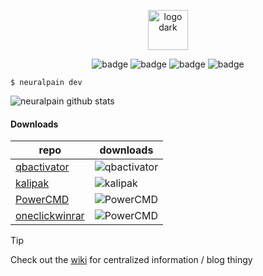 <p align="center">
  <picture>
    <source srcset="https://user-images.githubusercontent.com/77242216/209022557-dd9ebe9c-1be1-4d7d-a683-c8591a179600.svg" media="(prefers-color-scheme: light)" height="64px" alt="logo light">
    <img src="https://user-images.githubusercontent.com/77242216/209022740-0a7c7217-b247-4d6d-98ed-c4aa7ce45701.svg" height="64px" alt="logo dark">
  </picture>
</p>

<p align="center">
  <img src="https://img.shields.io/badge/GitHub-100000?style=for-the-badge&logo=github&logoColor=white" alt="badge">
  <img src="https://img.shields.io/badge/Windows-0078D6?style=for-the-badge&logo=windows&logoColor=white" alt="badge">
  <img src="https://img.shields.io/badge/mac%20os-000000?style=for-the-badge&logo=apple&logoColor=white" alt="badge">
  <img src="https://img.shields.io/badge/Linux-FCC624?style=for-the-badge&logo=linux&logoColor=black" alt="badge"><br>
</p>

```
$ neuralpain dev
```

![neuralpain github stats](https://github-readme-activity-graph.vercel.app/graph?username=neuralpain&theme=github-compact)

<!-- <p align="center">
  <img src="https://github-readme-stats.vercel.app/api?username=neuralpain&show_icons=true&theme=dark&include_all_commits=true" alt="neuralpain github stats">
</p> -->

#### Downloads

| repo | downloads |
| --- | --- |
| [qbactivator](https://github.com/neuralpain/qbactivator) | ![qbactivator](https://img.shields.io/github/downloads/neuralpain/qbactivator/total.svg) |
| [kalipak](https://github.com/neuralpain/kalipak) | ![kalipak](https://img.shields.io/github/downloads/neuralpain/kalipak/total.svg) |
| [PowerCMD](https://github.com/neuralpain/PowerCMD) | ![PowerCMD](https://img.shields.io/github/downloads/neuralpain/PowerCMD/total.svg) |
| [oneclickwinrar](https://github.com/neuralpain/oneclickwinrar) | ![PowerCMD](https://img.shields.io/github/downloads/neuralpain/oneclickwinrar/total.svg) |

> [!TIP]  
> Check out the [wiki](https://github.com/neuralpain/neuralpain/wiki) for centralized information / blog thingy
